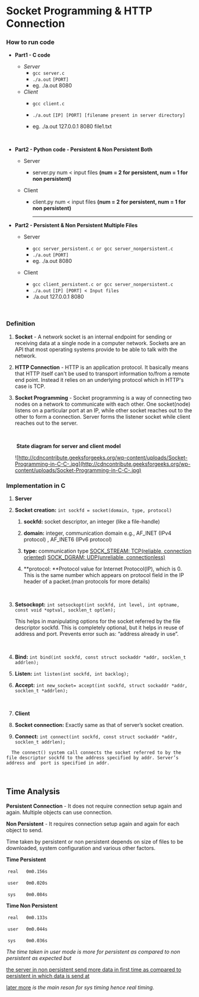 # Socket Programming & HTTP Connection

### How to run code

- **Part1 - C code** 
  - *Server* 
    - `gcc server.c`
    - `./a.out`  `[PORT]`
    - eg. ./a.out 8080
  - *Client*
    - `gcc client.c`

    - `./a.out` `[IP] [PORT] [filename present in server directory]`

    - eg.  ./a.out 127.0.0.1 8080  file1.txt

      ​


- **Part2 - Python code - Persistent & Non Persistent Both**
  - Server

    - server.py num < input files  **(num = 2   for persistent,  num = 1  for non persistent)**

  -   Client

      -   client.py num < input files   **(num = 2   for  persistent,  num = 1 for non persistent)**

          ****

- **Part2  - Persistent & Non Persistent Multiple Files**

  - Server

    - `gcc server_persistent.c or gcc server_nonpersistent.c`
    - `./a.out`  `[PORT]`
    - eg. ./a.out 8080
   - Client
        - `gcc client_persistent.c or gcc server_nonpersistent.c`
        - `./a.out` `[IP] [PORT] < Input files`  
        - ./a.out 127.0.0.1 8080 <file-name> 

  ​

### Definition 

1. **Socket** - A network socket is an internal endpoint for sending or receiving data at a single node in a computer network. Sockets are an API that most operating systems provide to be able to talk with the network.

2. **HTTP Connection** - HTTP is an application protocol. It basically means that HTTP itself 
   can't be used to transport information to/from a remote end point. Instead it relies on an underlying protocol which in HTTP's case is TCP.

3. **Socket Programming** - Socket programming is a way of connecting two nodes on a network to 
   communicate with each other. One socket(node) listens on a particular 
   port at an IP, while other socket reaches out to the other to form a 
   connection. Server forms the listener socket while client reaches out to
    the server.

   ​

   ​		**State diagram for server and client model**

   ![http://cdncontribute.geeksforgeeks.org/wp-content/uploads/Socket-Programming-in-C-C-.jpg](http://cdncontribute.geeksforgeeks.org/wp-content/uploads/Socket-Programming-in-C-C-.jpg)

### Implementation in C

1.  **Server** 

   1. **Socket creation:** `int sockfd = socket(domain, type, protocol)`

      1. **sockfd:** socket descriptor, an integer (like a file-handle)

      2. **domain:** integer, communication domain e.g., AF_INET (IPv4 protocol) , AF_INET6 (IPv6 protocol)

      3. **type:** communication type <u>SOCK_STREAM: TCP(reliable, connection oriented)</u> <u>     SOCK_DGRAM: UDP(unreliable, connectionless)</u> 

      4. **protocol: **Protocol value for Internet Protocol(IP), 
         which is 0. This is the same number which appears on protocol field in 
         the IP header of a packet.(man protocols for more details)

         ​

   2. **Setsockopt:** `int setsockopt(int sockfd, int level, int optname, const void *optval, socklen_t optlen);` 

      This helps in manipulating options for the socket referred by the file  descriptor sockfd. This is completely optional, but it helps in reuse of address and port. Prevents error such as: “address already in use”.

      ​

   3. **Bind:** `int bind(int sockfd, const struct sockaddr *addr, socklen_t addrlen);`

   4. **Listen:** `int listen(int sockfd, int backlog);`

   5. **Accept:** `int new_socket= accept(int sockfd, struct sockaddr *addr, socklen_t *addrlen);`

      ​

2.  **Client**

   1.  **Socket connection:** Exactly same as that of server’s socket creation.

   2.  **Connect:** `int connect(int sockfd, const struct sockaddr *addr,  socklen_t addrlen);`

      The connect() system call connects the socket referred to by the file descriptor sockfd to the address specified by addr. Server’s address and  port is specified in addr.

      ​

## Time Analysis

**Persistent Connection** -  It does not require connection setup again and again. Multiple objects can use connection.

**Non Persistent** -   It requires connection setup again and again for each object to send.

Time taken by persistent or non persistent depends on size of files to be downloaded, system configuration and various other factors.

**Time Persistent**

​		`real	0m0.156s`

​		`user	0m0.020s`

​		`sys	0m0.084s`



**Time Non Persistent**

​		`real	0m0.133s`

​		`user	0m0.044s`

​		`sys	0m0.036s`



*The time taken in user mode is more for persistent as compared to non persistent as expected but* 

<u>the server in non persistent send more data in first time as compared to persistent in which data is send at</u> 

<u>later more</u> *is the main reson for sys timing hence real timing.*



